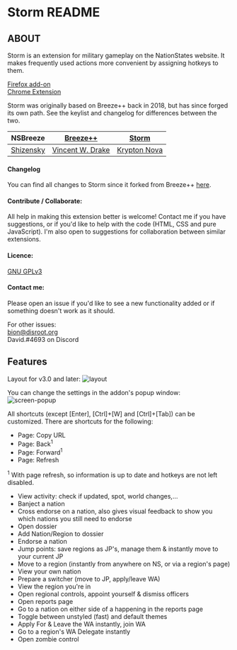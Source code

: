 # Storm README

## ABOUT

Storm is an extension for military gameplay on the NationStates website. It makes frequently used actions more convenient by assigning hotkeys to them.

[Firefox add-on](https://addons.mozilla.org/en-US/firefox/addon/storm-ns/versions/)<br>
[Chrome Extension](https://chrome.google.com/webstore/detail/storm/cjcjjeajapeonoloepkgeifkhogbkjhg)

Storm was originally based on Breeze++ back in 2018, but has since forged its own path. See the keylist and changelog for differences between the two.

| NSBreeze  | [Breeze++](https://chrome.google.com/webstore/detail/breeze%20%20/fmidibfpgbmcmnfedlafdfcbmglbckkf)         | [Storm](https://addons.mozilla.org/en-GB/firefox/addon/storm-ns/)   |
|-----------|----------------------|-------------|
| [Shizensky](http://nationstates.net/Shizensky) | [Vincent W. Drake](https://www.nationstates.net/nation=vincent_drake) | [Krypton Nova](https://www.nationstates.net/nation=krypton_nova) |

#### Changelog

You can find all changes to Storm since it forked from Breeze++ [here](changelog.md).

#### **Contribute / Collaborate:**

All help in making this extension better is welcome! Contact me if you have suggestions, or if you'd like to help with the code (HTML, CSS and pure JavaScript). I'm also open to suggestions for collaboration between similar extensions.

#### **Licence:**
[GNU GPLv3](https://www.gnu.org/licenses/gpl.html)

#### **Contact me:**

Please open an issue if you'd like to see a new functionality added or if something doesn't work as it should.

For other issues:<br>
[bion@disroot.org](mailto:bion@disroot.org?Subject=Storm)<br>
David.#4693 on Discord

## Features

Layout for v3.0 and later:
![layout](ext-resources/layout.png)

You can change the settings in the addon's popup window:
![screen-popup](dev-resources/Screenshots/screen-popup.png)

All shortcuts (except [Enter], [Ctrl]+[W] and [Ctrl]+[Tab]) can be customized. There are shortcuts for the following:

* Page: Copy URL
* Page: Back<sup>1</sup>
* Page: Forward<sup>1</sup>
* Page: Refresh

<sup>1</sup> With page refresh, so information is up to date and hotkeys are not left disabled.<br>

* View activity: check if updated, spot, world changes,...
* Banject a nation
* Cross endorse on a nation, also gives visual feedback to show you which nations you still need to endorse
* Open dossier
* Add Nation/Region to dossier
* Endorse a nation
* Jump points: save regions as JP's, manage them & instantly move to your current JP
* Move to a region (instantly from anywhere on NS, or via a region's page)
* View your own nation
* Prepare a switcher (move to JP, apply/leave WA)
* View the region you're in
* Open regional controls, appoint yourself & dismiss officers
* Open reports page
* Go to a nation on either side of a happening in the reports page
* Toggle between unstyled (fast) and default themes
* Apply For & Leave the WA instantly, join WA
* Go to a region's WA Delegate instantly
* Open zombie control
